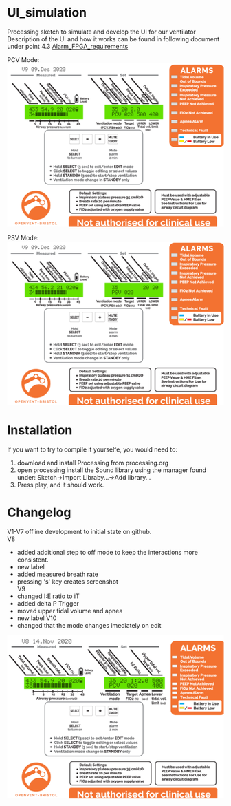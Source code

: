 # UI_simulation
Processing sketch to simulate and develop the UI for our ventilator
Description of the UI and how it works can be found in following document under point 4.3
[Alarm_FPGA_requirements](https://docs.google.com/document/d/1dEHIGsteZMBpsoigabnPNWnhxVUWwxQ_PIZxRMofxKk/edit?usp=sharing)

PCV Mode:
![PCVMode](PCV.png)

PSV Mode:
![PSVMode](PSV.png)

# Installation
If you want to try to compile it yourselfe, you would need to:
1. download  and install Processing from processing.org
2. open processing install the Sound library using the manager found under: Sketch->Import Libraby...->Add library...
3. Press play, and it should work.

# Changelog
V1-V7 offline development to initial state on github.  
V8  
- added additional step to off mode to keep the interactions more consistent.
- new label
- added measured breath rate
- pressing 's' key creates screenshot  
V9  
- changed I:E ratio to iT
- added delta P Trigger
- moved upper tidal volume and apnea
- new label
V10  
- changed that the mode changes imediately on edit


![alt text](https://github.com/Open-Vent-Bristol/UI_simulation/blob/main/screen.png)
